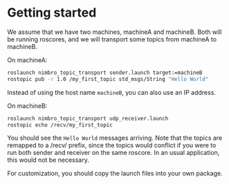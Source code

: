 
Getting started
===============

We assume that we have two machines, machineA and machineB. Both will be running
roscores, and we will transport some topics from machineA to machineB.

On machineA:

```bash
roslaunch nimbro_topic_transport sender.launch target:=machineB
rostopic pub -r 1.0 /my_first_topic std_msgs/String "Hello World"
```

Instead of using the host name `machineB`, you can also use an IP address.

On machineB:

```bash
roslaunch nimbro_topic_transport udp_receiver.launch
rostopic echo /recv/my_first_topic
```

You should see the `Hello World` messages arriving. Note that the topics
are remapped to a /recv/ prefix, since the topics would conflict if you were
to run both sender and receiver on the same roscore. In an usual application,
this would not be necessary.

For customization, you should copy the launch files into your own package.
